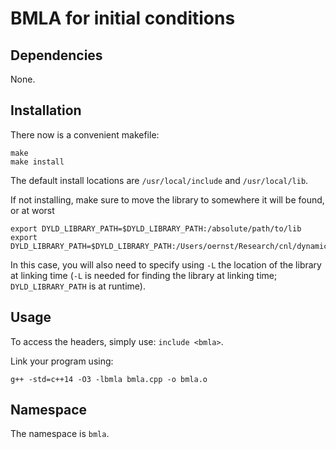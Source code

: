 # BMLA for initial conditions

## Dependencies

None.

## Installation

There now is a convenient makefile:
```
make
make install
```
The default install locations are `/usr/local/include` and `/usr/local/lib`.

If not installing, make sure to move the library to somewhere it will be found, or at worst
```
export DYLD_LIBRARY_PATH=$DYLD_LIBRARY_PATH:/absolute/path/to/lib
export DYLD_LIBRARY_PATH=$DYLD_LIBRARY_PATH:/Users/oernst/Research/cnl/dynamic_boltzmann_cpp/lib
```
In this case, you will also need to specify using `-L` the location of the library at linking time (`-L` is needed for finding the library at linking time; `DYLD_LIBRARY_PATH` is at runtime).

## Usage

To access the headers, simply use: `include <bmla>`. 

Link your program using:
```
g++ -std=c++14 -O3 -lbmla bmla.cpp -o bmla.o
```

## Namespace

The namespace is `bmla`.